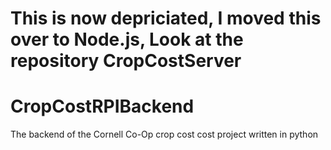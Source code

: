 # This is now depriciated, I moved this over to Node.js, Look at the repository CropCostServer
# CropCostRPIBackend
The backend of the Cornell Co-Op crop cost cost project written in python
